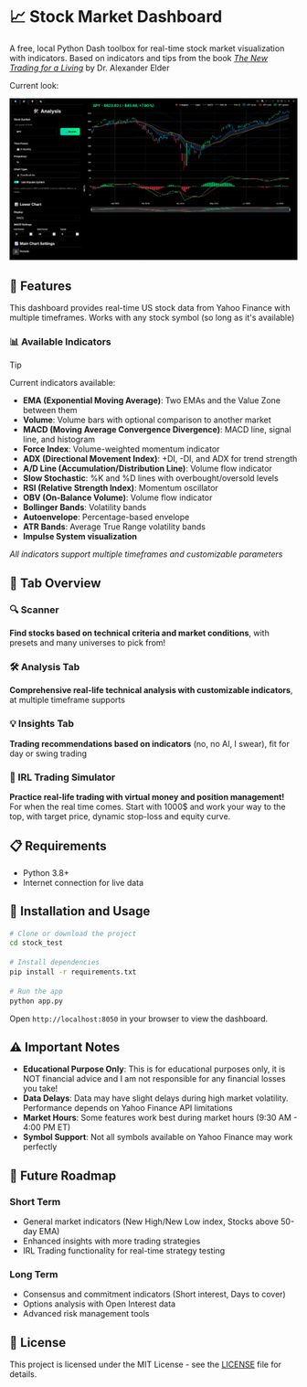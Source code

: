 # 📈 Stock Market Dashboard

A free, local Python Dash toolbox for real-time stock market visualization with indicators. Based on indicators and tips from the book [_The New Trading for a Living_](https://www.goodreads.com/book/show/22337485) by Dr. Alexander Elder

Current look:

![Stock Dashboard Screenshot](https://github.com/jacorvillo/stock_market_dashboard/blob/main/image.png)

## 🚀 Features

This dashboard provides real-time US stock data from Yahoo Finance with multiple timeframes. Works with any stock symbol (so long as it's available)

### 📊 Available Indicators

> [!TIP] 
> Current indicators available:
> - **EMA (Exponential Moving Average)**: Two EMAs and the Value Zone between them
> - **Volume**: Volume bars with optional comparison to another market
> - **MACD (Moving Average Convergence Divergence)**: MACD line, signal line, and histogram
> - **Force Index**: Volume-weighted momentum indicator
> - **ADX (Directional Movement Index)**: +DI, -DI, and ADX for trend strength
> - **A/D Line (Accumulation/Distribution Line)**: Volume flow indicator
> - **Slow Stochastic**: %K and %D lines with overbought/oversold levels
> - **RSI (Relative Strength Index)**: Momentum oscillator
> - **OBV (On-Balance Volume)**: Volume flow indicator
> - **Bollinger Bands**: Volatility bands
> - **Autoenvelope**: Percentage-based envelope
> - **ATR Bands**: Average True Range volatility bands
> - **Impulse System visualization**
>
> *All indicators support multiple timeframes and customizable parameters*

## 🎯 Tab Overview

### 🔍 Scanner
**Find stocks based on technical criteria and market conditions**, with presets and many universes to pick from!

### 🛠️ Analysis Tab
**Comprehensive real-life technical analysis with customizable indicators**, at multiple timeframe supports 

### 💡 Insights Tab
**Trading recommendations based on indicators** (no, no AI, I swear), fit for day or swing trading

### 💸 IRL Trading Simulator
**Practice real-life trading with virtual money and position management!** For when the real time comes. Start with 1000$ and work your way to the top, with target price, dynamic stop-loss and equity curve.



## 📋 Requirements
- Python 3.8+
- Internet connection for live data

## 🚀 Installation and Usage
```bash
# Clone or download the project
cd stock_test

# Install dependencies  
pip install -r requirements.txt

# Run the app
python app.py
```
Open `http://localhost:8050` in your browser to view the dashboard.

## ⚠️ Important Notes
- **Educational Purpose Only**: This is for educational purposes only, it is NOT financial advice and I am not responsible for any financial losses you take!
- **Data Delays**: Data may have slight delays during high market volatility. Performance depends on Yahoo Finance API limitations
- **Market Hours**: Some features work best during market hours (9:30 AM - 4:00 PM ET)
- **Symbol Support**: Not all symbols available on Yahoo Finance may work perfectly

## 🔮 Future Roadmap

### Short Term
- General market indicators (New High/New Low index, Stocks above 50-day EMA)
- Enhanced insights with more trading strategies
- IRL Trading functionality for real-time strategy testing

### Long Term
- Consensus and commitment indicators (Short interest, Days to cover)
- Options analysis with Open Interest data
- Advanced risk management tools

## 📄 License

This project is licensed under the MIT License - see the [LICENSE](LICENSE) file for details.
